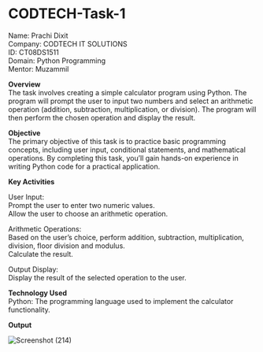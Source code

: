 # CODTECH-Task-1    
Name: Prachi Dixit  
Company: CODTECH IT SOLUTIONS  
ID: CT08DS1511  
Domain: Python Programming  
Mentor: Muzammil      

**Overview**  
The task involves creating a simple calculator program using Python. The program will prompt the user to input two numbers and select an arithmetic operation (addition, subtraction, multiplication, or division). The program will then perform the chosen operation and display the result.    

**Objective**  
The primary objective of this task is to practice basic programming concepts, including user input, conditional statements, and mathematical operations. By completing this task, you’ll gain hands-on experience in writing Python code for a practical application.    

**Key Activities**    

User Input:  
Prompt the user to enter two numeric values.  
Allow the user to choose an arithmetic operation.    

Arithmetic Operations:  
Based on the user’s choice, perform addition, subtraction, multiplication, division,  floor division and modulus.  
Calculate the result.    

Output Display:  
Display the result of the selected operation to the user.  

**Technology Used**  
Python: The programming language used to implement the calculator functionality.    


**Output**    

![Screenshot (214)](https://github.com/prachidixit1234/CODTECH-Task-1/assets/158023959/8b2b7394-af52-433e-895c-3f214802c0de)
